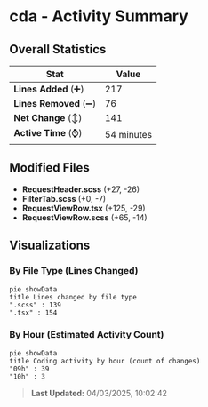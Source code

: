 # cda - Activity Summary 

## Overall Statistics

| Stat                   | Value                                                             |
| ---------------------- | ----------------------------------------------------------------- |
| **Lines Added** (➕)   | 217                                          |
| **Lines Removed** (➖) | 76                                        |
| **Net Change** (↕)    | 141                |
| **Active Time** (⌚)   | 54 minutes |


## Modified Files
- **RequestHeader.scss** (+27, -26)
- **FilterTab.scss** (+0, -7)
- **RequestViewRow.tsx** (+125, -29)
- **RequestViewRow.scss** (+65, -14)

## Visualizations

### By File Type (Lines Changed)

```mermaid
pie showData
title Lines changed by file type
".scss" : 139
".tsx" : 154
```

### By Hour (Estimated Activity Count)

```mermaid
pie showData
title Coding activity by hour (count of changes)
"09h" : 39
"10h" : 3
```


> **Last Updated:** 04/03/2025, 10:02:42